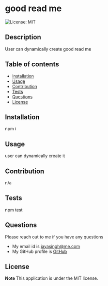 # good read me

 
  ![License: MIT](https://img.shields.io/badge/License-MIT-yellow.svg/jaya4ever)

  ## Description
  User can dynamically create good read me

  
  ## Table of contents
  * [Installation](#installation)
  * [Usage](#usage)
  * [Contribution](#contribution)
  * [Tests](#tests)
  * [Questions](#questions)
  * [License](#license)
  

  ## Installation
  npm i


  ## Usage
  user can dynamically create it 



  ## Contribution 
  n/a


  
  
  ## Tests
  npm test



  
  ## Questions
  Please reach out to me if you have any questions
  
  * My email id is jayasingh@me.com
  * My GitHub profile is [GitHub](https://github.com/jaya4ever)


  ## License

  **Note** This application is under the MIT license.




